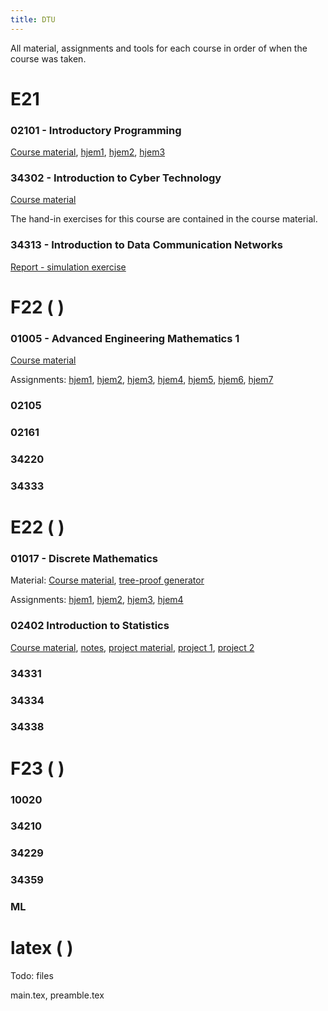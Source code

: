 ```yaml
---
title: DTU
---
```


All material, assignments and tools for each course in order of when the course
was taken.

# E21

### 02101 - Introductory Programming

[Course material](dtu/02101_material.zip),
[hjem1](dtu/02101_hjem1.pdf),
[hjem2](dtu/02101_hjem2.pdf),
[hjem3](dtu/02101_hjem3.pdf)

### 34302 - Introduction to Cyber Technology

[Course material](dtu/34302_material.zip) 

The hand-in exercises for this course are contained in the course material.

### 34313 - Introduction to Data Communication Networks

[Report - simulation exercise](dtu/34313_sim.pdf) 

# F22 ( )

### 01005 - Advanced Engineering Mathematics 1

[Course material](dtu/01005_material.zip) 

Assignments: 
[hjem1](dtu/01005_hjem1.pdf), 
[hjem2](dtu/01005_hjem2.pdf), 
[hjem3](dtu/01005_hjem3.pdf), 
[hjem4](dtu/01005_hjem4.pdf), 
[hjem5](dtu/01005_hjem5.pdf), 
[hjem6](dtu/01005_hjem6.pdf), 
[hjem7](dtu/01005_hjem7.pdf)

### 02105

### 02161

### 34220

### 34333

# E22 ( )

### 01017 - Discrete Mathematics

Material: 
[Course material](dtu/01017_material.zip), 
[tree-proof generator](dtu/01017_tpg.zip) 

Assignments:
[hjem1](dtu/01017_hjem1.pdf), 
[hjem2](dtu/01017_hjem2.pdf), 
[hjem3](dtu/01017_hjem3.pdf), 
[hjem4](dtu/01017_hjem4.pdf)

### 02402 Introduction to Statistics

[Course material](dtu/02402_material.zip), 
[notes](dtu/02402_notes.pdf), 
[project material](dtu/02402_projects.zip), 
[project 1](dtu/02402_project1.pdf), 
[project 2](dtu/02402_project2.pdf)

### 34331

### 34334

### 34338

# F23 ( )

### 10020

### 34210

### 34229

### 34359

### ML

# latex ( )

Todo: files

main.tex,
preamble.tex
